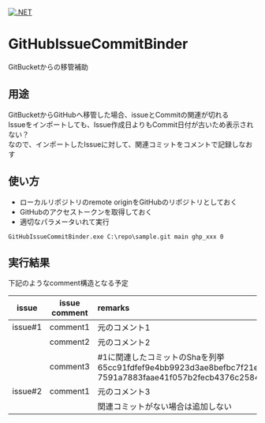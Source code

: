 [![.NET](https://github.com/kou-hon/GitHubIssueCommitBinder/actions/workflows/main.yml/badge.svg)](https://github.com/kou-hon/GitHubIssueCommitBinder/actions/workflows/main.yml)

# GitHubIssueCommitBinder

GitBucketからの移管補助

## 用途

GitBucketからGitHubへ移管した場合、issueとCommitの関連が切れる  
Issueをインポートしても、Issue作成日よりもCommit日付が古いため表示されない？  
なので、インポートしたIssueに対して、関連コミットをコメントで記録しなおす

## 使い方

- ローカルリポジトリのremote originをGitHubのリポジトリとしておく
- GitHubのアクセストークンを取得しておく
- 適切なパラメータいれて実行

```
GitHubIssueCommitBinder.exe C:\repo\sample.git main ghp_xxx 0
```

## 実行結果

下記のようなcomment構造となる予定

| issue   | issue comment | remarks                            | 
| ------- | ------------- | :--------------------------------- | 
| issue#1 | comment1      | 元のコメント1                       | 
|         | comment2      | 元のコメント2                       | 
|         | comment3      | #1に関連したコミットのShaを列挙<br/>65cc91fdfef9e4bb9923d3ae8befbc7f21e2d4f4<br/>7591a7883faae41f057b2fecb4376c25845fc78b      | 
| issue#2 | comment1      | 元のコメント3                       | 
|         |               | 関連コミットがない場合は追加しない    | 

